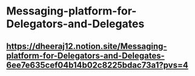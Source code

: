 # Messaging-platform-for-Delegators-and-Delegates

## https://dheeraj12.notion.site/Messaging-platform-for-Delegators-and-Delegates-6ee7e635cef04b14b02c8225bdac73a1?pvs=4